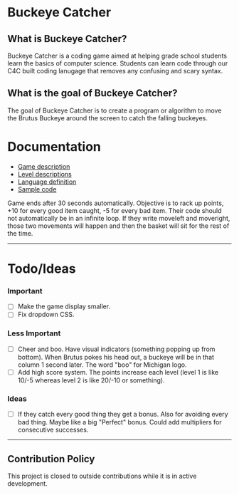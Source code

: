 # Buckeye Catcher

## What is Buckeye Catcher?
Buckeye Catcher is a coding game aimed at helping grade school students learn the basics of computer science.  Students can learn code through our C4C built coding lanugage that removes any confusing and scary syntax.

## What is the goal of Buckeye Catcher?
The goal of Buckeye Catcher is to create a program or algorithm to move the Brutus Buckeye around the screen to catch the falling buckeyes.

# Documentation

* [Game description](documentation/game_mechanics.md)
* [Level descriptions](documentation/levels.md)
* [Language definition](documentation/language.md)
* [Sample code](documentation/sample.md)

Game ends after 30 seconds automatically. Objective is to rack up points, +10 for every good item caught, -5 for every bad item.
Their code should not automatically be in an infinite loop. If they write moveleft and moveright, those two movements will happen and then the basket will sit for the rest of the time.

---

# Todo/Ideas

### Important
- [ ] Make the game display smaller.
- [ ] Fix dropdown CSS.

### Less Important
- [ ] Cheer and boo. Have visual indicators (something popping up from bottom). When Brutus pokes his head out, a buckeye will be in that column 1 second later. The word "boo" for Michigan logo.
- [ ] Add high score system. The points increase each level (level 1 is like 10/-5 whereas level 2 is like 20/-10 or something).

### Ideas
- [ ] If they catch every good thing they get a bonus. Also for avoiding every bad thing. Maybe like a big "Perfect" bonus. Could add multipliers for consecutive successes.

---

## Contribution Policy
This project is closed to outside contributions while it is in active development.
